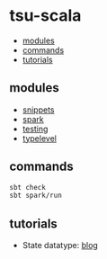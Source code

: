# tsu-scala

- [modules](#modules)
- [commands](#commands)
- [tutorials](#tutorials)

## modules

- [snippets](snippets)
- [spark](spark)
- [testing](testing)
- [typelevel](typelevel)

## commands

```bash
sbt check
sbt spark/run
```

## tutorials

- State datatype: [blog](https://typelevel.org/cats/datatypes/state.html)